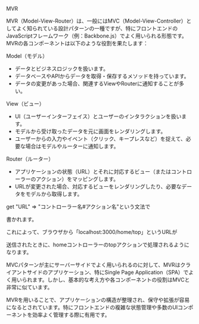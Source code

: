 MVR

MVR（Model-View-Router）は、一般にはMVC（Model-View-Controller）としてよく知られている設計パターンの一種ですが、特にフロントエンドのJavaScriptフレームワーク（例：Backbone.js）でよく用いられる形態です。MVRの各コンポーネントは以下のような役割を果たします：

Model（モデル）

- データとビジネスロジックを扱います。
- データベースやAPIからデータを取得・保存するメソッドを持っています。
- データの変更があった場合、関連するViewやRouterに通知することが多い。

View（ビュー）

- UI（ユーザーインターフェイス）とユーザーのインタラクションを扱います。
- モデルから受け取ったデータを元に画面をレンダリングします。
- ユーザーからの入力やイベント（クリック、キープレスなど）を捉えて、必要な場合はモデルやルーターに通知します。

Router（ルーター）

- アプリケーションの状態（URL）とそれに対応するビュー（またはコントローラーのアクション）をマッピングします。
- URLが変更された場合、対応するビューをレンダリングしたり、必要なデータをモデルから取得します。

get "URL" => "コントローラー名#アクション名"という文法で

書かれます。

これによって、ブラウザから「localhost:3000/home/top」というURLが

送信されたときに、homeコントローラーのtopアクションで処理されるようになります。

MVCパターンが主にサーバーサイドでよく用いられるのに対して、MVRはクライアントサイドのアプリケーション、特にSingle Page Application（SPA）でよく用いられます。しかし、基本的な考え方や各コンポーネントの役割はMVCと非常に似ています。

MVRを用いることで、アプリケーションの構造が整理され、保守や拡張が容易になるとされています。特にフロントエンドの複雑な状態管理や多数のUIコンポーネントを効率よく管理する際に有用です。